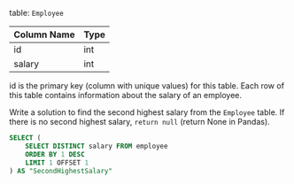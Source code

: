 table: `Employee`

| Column Name | Type |
|-------------|------|
| id          | int  |
| salary      | int  |

id is the primary key (column with unique values) for this table.
Each row of this table contains information about the salary of an employee.
 

Write a solution to find the second highest salary from the `Employee` table. If there is no second highest salary, `return null` (return None in Pandas).

```sql
SELECT (
    SELECT DISTINCT salary FROM employee
    ORDER BY 1 DESC
    LIMIT 1 OFFSET 1
) AS "SecondHighestSalary"
```